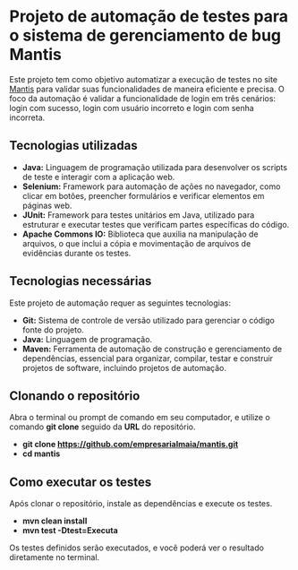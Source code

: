# Projeto de automação de testes para o sistema de gerenciamento de bug Mantis
Este projeto tem como objetivo automatizar a execução de testes no site [Mantis](http://mantis-prova.base2.com.br) 
para validar suas funcionalidades de maneira eficiente e precisa. O foco da automação é validar a funcionalidade de login em três cenários: login com sucesso, login com usuário incorreto e login com senha incorreta.

## Tecnologias utilizadas
- **Java:** Linguagem de programação utilizada para desenvolver os scripts de teste e interagir com a aplicação web.
- **Selenium:** Framework para automação de ações no navegador, como clicar em botões, preencher formulários e verificar elementos em páginas web.
- **JUnit:** Framework para testes unitários em Java, utilizado para estruturar e executar testes que verificam partes específicas do código.
- **Apache Commons IO:**  Biblioteca que auxilia na manipulação de arquivos, o que inclui a cópia e movimentação de arquivos de evidências durante os testes.

## Tecnologias necessárias
Este projeto de automação requer as seguintes tecnologias:
- **Git:** Sistema de controle de versão utilizado para gerenciar o código fonte do projeto.
- **Java:** Linguagem de programação.
- **Maven:** Ferramenta de automação de construção e gerenciamento de dependências, essencial para organizar, compilar, testar e construir projetos de software, incluindo projetos de automação.

## Clonando o repositório
Abra o terminal ou prompt de comando em seu computador, e utilize o comando **git clone** seguido da **URL** do repositório.
- **git clone https://github.com/empresarialmaia/mantis.git**
- **cd mantis**

## Como executar os testes
Após clonar o repositório, instale as dependências e execute os testes.
- **mvn clean install**
- **mvn test -Dtest=Executa**

Os testes definidos serão executados, e você poderá ver o resultado diretamente no terminal.

